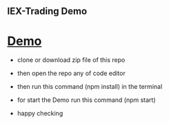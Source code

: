 ## IEX-Trading Demo

# [Demo](https://iex-trading-demo.netlify.app/)

-   clone or download zip file of this repo
-   then open the repo any of code editor
-   then run this command (npm install) in the terminal
-   for start the Demo run this command (npm start)

-   happy checking
